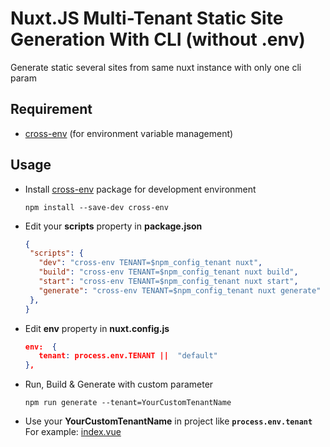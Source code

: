

# Nuxt.JS Multi-Tenant Static Site Generation With CLI (without .env)
Generate static several sites from same nuxt instance with only one cli param 

## Requirement
- [cross-env](https://github.com/kentcdodds/cross-env) (for environment variable management)
## Usage
- Install [cross-env](https://github.com/kentcdodds/cross-env) package for development environment
	```
	npm install --save-dev cross-env
	```
- Edit your **scripts** property in **package.json**
	 ```json
	{
	  "scripts": {
	    "dev": "cross-env TENANT=$npm_config_tenant nuxt",
	    "build": "cross-env TENANT=$npm_config_tenant nuxt build",
	    "start": "cross-env TENANT=$npm_config_tenant nuxt start",
	    "generate": "cross-env TENANT=$npm_config_tenant nuxt generate"
	  },
	}
	```
- Edit **env** property in **nuxt.config.js**
	 ```json		
	 env:  {
		tenant: process.env.TENANT ||  "default"
	},
	```

- Run, Build & Generate with custom parameter
	```
	npm run generate --tenant=YourCustomTenantName
	```
- Use your **YourCustomTenantName** in project like **`process.env.tenant`** 
For example: [index.vue](https://github.com/fatihsinanyaman/nuxt-multi-tenancy/blob/main/pages/index.vue)  
